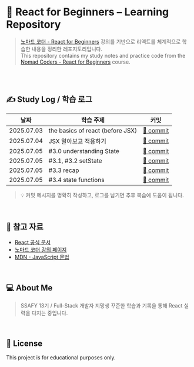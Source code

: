 # 🎯 React for Beginners – Learning Repository

> [노마드 코더 - React for Beginners](https://nomadcoders.co/react-for-beginners/lobby) 강의를 기반으로 리액트를 체계적으로 학습한 내용을 정리한 레포지토리입니다.  
> This repository contains my study notes and practice code from the [Nomad Coders - React for Beginners](https://nomadcoders.co/react-for-beginners/lobby) course.

<br>

<!-- ## 📚 What I Learned / 학습한 내용

- 📁 프로젝트 구조 설계
- ⚛️ JSX와 Virtual DOM의 이해
- 🧠 `useState`, `useEffect` 훅 사용법
- 🔄 이벤트 핸들링과 상태 관리
- 🧩 컴포넌트 구조화 및 props 전달
- 📦 API 호출 및 비동기 처리 (`fetch`, `async/await`)
- 🧹 React Developer Tools로 디버깅
- ✅ 최종 미니 프로젝트 실습 -->

<!-- ## 🗂️ 프로젝트 구조

```bash
.
├── README.md
├── index.html
├── package.json
├── /src
│   ├── App.js
│   ├── components/
│   └── pages/
└── /public
```` -->

<!-- ## 🚀 Getting Started

```bash
# 설치
npm install

# 로컬 실행
npm start
``` -->

<br>

## ✍️ Study Log / 학습 로그

| 날짜         | 학습 주제               | 커밋                                                                 |
| ---------- | ------------------- | ------------------------------------------------------------------ |
| 2025.07.03 | the basics of react (before JSX) | [🔗 commit](https://github.com/nykim627/react-study/commit/d83e42f) |
| 2025.07.04 | JSX 알아보고 적용하기 | [🔗 commit](https://github.com/nykim627/react-study/commit/a027f2b) |
| 2025.07.05 | #3.0 understanding State | [🔗 commit](https://github.com/nykim627/react-study/commit/e54165b) |
| 2025.07.05 | #3.1, #3.2 setState | [🔗 commit](https://github.com/nykim627/react-study/commit/7c171e1) |
| 2025.07.05 | #3.3 recap | [🔗 commit](https://github.com/nykim627/react-study/commit/7e88f62) |
| 2025.07.05 | #3.4 state functions | [🔗 commit](https://github.com/nykim627/react-study/commit/779f273) |

> 💡 커밋 메시지를 명확히 작성하고, 로그를 남기면 추후 복습에 도움이 됩니다.

<br>

## 📌 참고 자료

* [React 공식 문서](https://reactjs.org/)
* [노마드 코더 강의 페이지](https://nomadcoders.co/react-for-beginners/)
* [MDN - JavaScript 문법](https://developer.mozilla.org/ko/docs/Web/JavaScript)

<br>

## 💻 About Me

> SSAFY 13기 / Full-Stack 개발자 지망생
> 꾸준한 학습과 기록을 통해 React 실력을 다지는 중입니다.

<br>

## 📝 License

This project is for educational purposes only.

<br>

<!-- ```

### 🔧 사용 팁

- ✔ Study Log는 수동으로 추가하거나 커밋에 날짜 태그를 붙여 자동화할 수 있어요
- ✔ 추후 토이 프로젝트 추가 시 `Projects` 섹션도 넣을 수 있습니다.
``` -->
